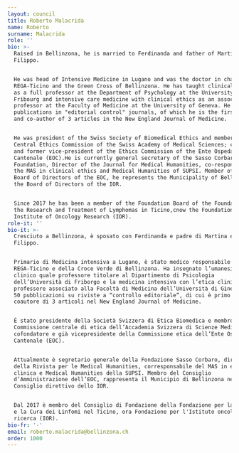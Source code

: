 ```yaml
---
layout: council
title: Roberto Malacrida
name: Roberto
surname: Malacrida
role: ''
bio: >-
  Raised in Bellinzona, he is married to Ferdinanda and father of Martina and
  Filippo. 


  He was head of Intensive Medicine in Lugano and was the doctor in charge of
  REGA-Ticino and the Green Cross of Bellinzona. He has taught clinical humanism
  as a full professor at the Department of Psychology at the University of
  Fribourg and intensive care medicine with clinical ethics as an associate
  professor at the Faculty of Medicine at the University of Geneva. He has 50
  publications in "editorial control" journals, of which he is the first author
  and co-author of 3 articles in the New England Journal of Medicine. 


  He was president of the Swiss Society of Biomedical Ethics and member of the
  Central Ethics Commission of the Swiss Academy of Medical Sciences; co-founder
  and former vice-president of the Ethics Commission of the Ente Ospedaliero
  Cantonale (EOC).He is currently general secretary of the Sasso Corbaro
  Foundation, Director of the Journal for Medical Humanities, co-responsible for
  the MAS in clinical ethics and Medical Humanities of SUPSI. Member of the
  Board of Directors of the EOC, he represents the Municipality of Bellinzona in
  the Board of Directors of the IOR.


  Since 2017 he has been a member of the Foundation Board of the Foundation for
  the Research and Treatment of Lymphomas in Ticino,cnow the Foundation for the
  Institute of Oncology Research (IOR).
role-it: ''
bio-it: >-
  Cresciuto a Bellinzona, è sposato con Ferdinanda e padre di Martina e di
  Filippo. 


  Primario di Medicina intensiva a Lugano, è stato medico responsabile della
  REGA-Ticino e della Croce Verde di Bellinzona. Ha insegnato l’umanesimo
  clinico quale professore titolare al Dipartimento di Psicologia
  dell’Università di Friborgo e la medicina intensiva con l’etica clinica quale
  professore associato alla Facoltà di Medicina dell’Università di Ginevra. Ha
  50 pubblicazioni su riviste a “controllo editoriale”, di cui è primo autore e
  coautore di 3 articoli nel New England Journal of Medicine. 


  È stato presidente della Società Svizzera di Etica Biomedica e membro della
  Commissione centrale di etica dell’Accademia Svizzera di Scienze Mediche;
  cofondatore e già vicepresidente della Commissione etica dell’Ente Ospedaliero
  Cantonale (EOC).


  Attualmente è segretario generale della Fondazione Sasso Corbaro, direttore
  della Rivista per le Medical Humanities, corresponsabile del MAS in etica
  clinica e Medical Humanities della SUPSI. Membro del Consiglio
  d’Amministrazione dell’EOC, rappresenta il Municipio di Bellinzona nel
  Consiglio direttivo dello IOR.


  Dal 2017 è membro del Consiglio di Fondazione della Fondazione per la Ricerca
  e la Cura dei Linfomi nel Ticino, ora Fondazione per l'Istituto oncologico di
  ricerca (IOR).
bio-fr: '-'
email: roberto.malacrida@bellinzona.ch
order: 1000
---
```


